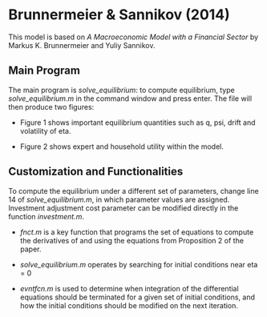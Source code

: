 # Brunnermeier & Sannikov (2014)

This model is based on *A Macroeconomic Model with a Financial Sector*  by Markus K. Brunnermeier and Yuliy Sannikov.

## Main Program
The main program is *solve_equilibrium*: to compute equilibrium, type *solve_equilibrium.m* in the
command window and press enter. The file will then produce two figures:

* Figure 1 shows important equilibrium quantities such as q, psi, drift and volatility of eta.

* Figure 2 shows expert and household utility within the model.

## Customization and Functionalities
To compute the equilibrium under a different set of parameters, change line 14 of
*solve_equilibrium.m*, in which parameter values are assigned. Investment adjustment cost
parameter can be modified directly in the function *investment.m*.

* *fnct.m* is a key function that programs the set of equations to compute the derivatives
of and using the equations from Proposition 2 of the paper.

* *solve_equilibrium.m* operates by searching for initial conditions near eta = 0

* *evntfcn.m* is used to determine when integration of the differential equations should be
terminated for a given set of initial conditions, and how the initial conditions should be
modified on the next iteration.
